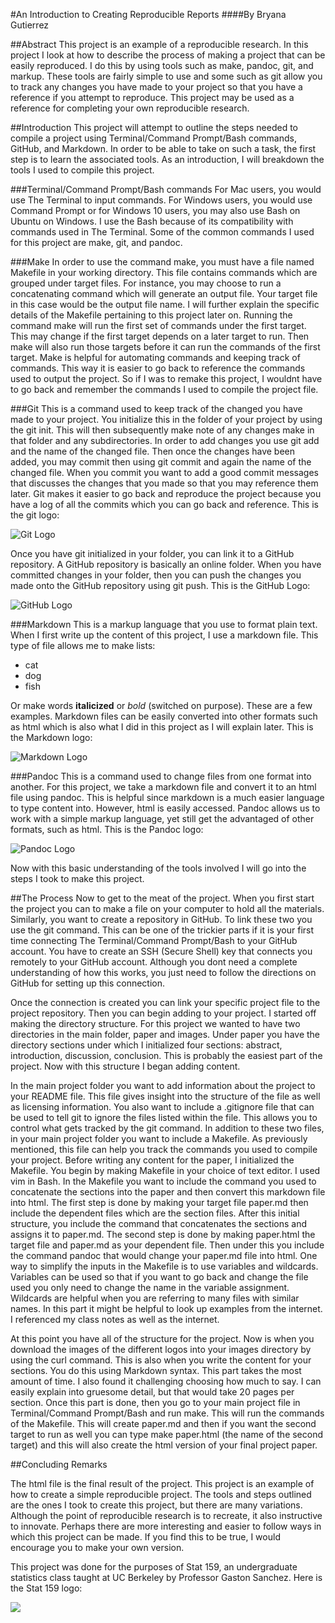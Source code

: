 #An Introduction to Creating Reproducible Reports
####By Bryana Gutierrez

##Abstract 
This project is an example of a reproducible research. In this project I look at how to describe the process of making a project that can be easily reproduced. I do this by using tools such as make, pandoc, git, and markup. These tools are fairly simple to use and some such as git allow you to track any changes you have made to your project so that you have a reference if you attempt to reproduce. This project may be used as a reference for completing your own reproducible research. 

##Introduction
This project will attempt to outline the steps needed to compile a project using Terminal/Command Prompt/Bash commands, GitHub, and Markdown. In order to be able to take on such a task, the first step is to learn the associated tools. As an introduction, I will breakdown the tools I used to compile this project. 

###Terminal/Command Prompt/Bash commands 
For Mac users, you would use The Terminal to input commands. For Windows users, you would use Command Prompt or for Windows 10 users, you may also use Bash on Ubuntu on Windows. I use the Bash because of its compatibility with commands used in The Terminal. Some of the common commands I used for this project are make, git, and pandoc. 

###Make
In order to use the command make, you must have a file named Makefile in your working directory. This file contains commands which are grouped under target files. For instance, you may choose to run a concatenating command which will generate an output file. Your target file in this case would be the output file name. I will further explain the specific details of the Makefile pertaining to this project later on. 
Running the command make will run the first set of commands under the first target. This may change if the first target depends on a later target to run. Then make will also run those targets before it can run the commands of the first target. Make is helpful for automating commands and keeping track of commands. This way it is easier to go back to reference the commands used to output the project. So if I was to remake this project, I wouldnt have to go back and remember the commands I used to compile the project file. 

###Git
This is a command used to keep track of the changed you have made to your project. You initialize this in the folder of your project by using the git init. This will then subsequently make note of any changes make in that folder and any subdirectories. In order to add changes you use git add and the name of the changed file. Then once the changes have been added, you may commit then using git commit and again the name of the changed file. When you commit you want to add a good commit messages that discusses the changes that you made so that you may reference them later. Git makes it easier to go back and reproduce the project because you have a log of all the commits which you can go back and reference. This is the git logo: 

![Git Logo](https://raw.githubusercontent.com/ucb-stat159/stat159-fall-2016/master/projects/proj01/images/git-logo.png)

Once you have git initialized in your folder, you can link it to a GitHub repository. A GitHub repository is basically an online folder. When you have committed changes in your folder, then you can push the changes you made onto the GitHub repository using git push. This is the GitHub Logo: 

![GitHub Logo](https://raw.githubusercontent.com/ucb-stat159/stat159-fall-2016/master/projects/proj01/images/github-logo.png)


###Markdown 
This is a markup language that you use to format plain text. When I first write up the content of this project, I use a markdown file. This type of file allows me to make lists: 

* cat 
* dog 
* fish 

Or make words **italicized** or *bold* (switched on purpose). These are a few examples. Markdown files can be easily converted into other formats such as html which is also what I did in this project as I will explain later. This is the Markdown logo: 

![Markdown Logo](https://raw.githubusercontent.com/ucb-stat159/stat159-fall-2016/master/projects/proj01/images/markdown-logo.png)


###Pandoc 
This is a command used to change files from one format into another. For this project, we take a markdown file and convert it to an html file using pandoc. This is helpful since markdown is a much easier language to type content into. However, html is easily accessed. Pandoc allows us to work with a simple markup language, yet still get the advantaged of other formats, such as html. This is the Pandoc logo: 

![Pandoc Logo](https://raw.githubusercontent.com/ucb-stat159/stat159-fall-2016/master/projects/proj01/images/pandoc-logo.png)


Now with this basic understanding of the tools involved I will go into the steps I took to make this project. 

##The Process
Now to get to the meat of the project. When you first start the project you can to make a file on your computer to hold all the materials. Similarly, you want to create a repository in GitHub. To link these two you use the git command. This can be one of the trickier parts if it is your first time connecting The Terminal/Command Prompt/Bash to your GitHub account. You have to create an SSH (Secure Shell) key that connects you remotely to your GitHub account. Although you dont need a complete understanding of how this works, you just need to follow the directions on GitHub for setting up this connection.  

Once the connection is created you can link your specific project file to the project repository. Then you can begin adding to your project. I started off making the directory structure. For this project we wanted to have two directories in the main folder, paper and images. Under paper you have the directory sections under which I initialized four sections: abstract, introduction, discussion, conclusion. This is probably the easiest part of the project. Now with this structure I began adding content. 

In the main project folder you want to add information about the project to your README file. This file gives insight into the structure of the file as well as licensing information. You also want to include a .gitignore file that can be used to tell git to ignore the files listed within the file. This allows you to control what gets tracked by the git command. In addition to these two files, in your main project folder you want to include a Makefile. As previously mentioned, this file can help you track the commands you used to compile your project. Before writing any content for the paper, I initialized the Makefile. You begin by making Makefile in your choice of text editor. I used vim in Bash. In the Makefile you want to include the command you used to concatenate the sections into the paper and then convert this markdown file into html. The first step is done by making your target file paper.md then include the dependent files which are the section files. After this initial structure, you include the command that concatenates the sections and assigns it to paper.md. The second step is done by making paper.html the target file and paper.md as your dependent file. Then under this you include the command pandoc that would change your paper.md file into html. One way to simplify the inputs in the Makefile is to use variables and wildcards. Variables can be used so that if you want to go back and change the file used you only need to change the name in the variable assignment. Wildcards are helpful when you are referring to many files with similar names. In this part it might be helpful to look up examples from the internet. I referenced my class notes as well as the internet. 

At this point you have all of the structure for the project. Now is when you download the images of the different logos into your images directory by using the curl command. This is also when you write the content for your sections. You do this using Markdown syntax. This part takes the most amount of time. I also found it challenging choosing how much to say. I can easily explain into gruesome detail, but that would take 20 pages per section. Once this part is done, then you go to your main project file in Terminal/Command Prompt/Bash and run make. This will run the commands of the Makefile. This will create paper.md and then if you want the second target to run as well you can type make paper.html (the name of the second target) and this will also create the html version of your final project paper. 


##Concluding Remarks

The html file is the final result of the project. This project is an example of how to create a simple reproducible project. The tools and steps outlined are the ones I took to create this project, but there are many variations. Although the point of reproducible research is to recreate, it also instructive to innovate. Perhaps there are more interesting and easier to follow ways in which this project can be made. If you find this to be true, I would encourage you to make your own version.

This project was done for the purposes of Stat 159, an undergraduate statistics class taught at UC Berkeley by Professor Gaston Sanchez. Here is the Stat 159 logo:

![](https://raw.githubusercontent.com/ucb-stat159/stat159-fall-2016/master/projects/proj01/images/stat159-logo.png)

